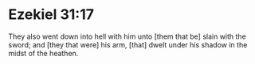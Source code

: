 # Ezekiel 31:17

They also went down into hell with him unto [them that be] slain with the sword; and [they that were] his arm, [that] dwelt under his shadow in the midst of the heathen.